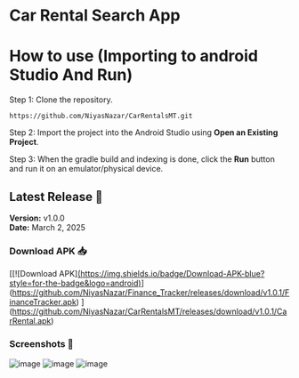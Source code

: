 # Car Rental Search App





# How to use (Importing to android Studio And Run)
Step 1:
Clone the repository.
```
https://github.com/NiyasNazar/CarRentalsMT.git

```
Step 2:
Import the project into the Android Studio using **Open an Existing Project**.

Step 3: 
When the gradle build and indexing is done, click the **Run** button and run it on an emulator/physical device.


## Latest Release 🚀
**Version:** v1.0.0  
**Date:** March 2, 2025  


### **Download APK 📥**
[[![Download APK][(https://img.shields.io/badge/Download-APK-blue?style=for-the-badge&logo=android)](https://github.com/your-username/your-repo/releases/download/v1.2.3/app-release.apk)](https://github.com/NiyasNazar/Finance_Tracker/releases/download/v1.0.1/FinanceTracker.apk)
](https://github.com/NiyasNazar/CarRentalsMT/releases/download/v1.0.1/CarRental.apk)
### **Screenshots 📸**
![image](https://github.com/user-attachments/assets/c7bf5805-ee8e-4993-bb88-9ad6b938f731)
![image](https://github.com/user-attachments/assets/b11721cd-79bc-457b-b79f-bb02dc38805e)
![image](https://github.com/user-attachments/assets/659cfe51-9287-4d9d-b475-df17aba9cdeb)










